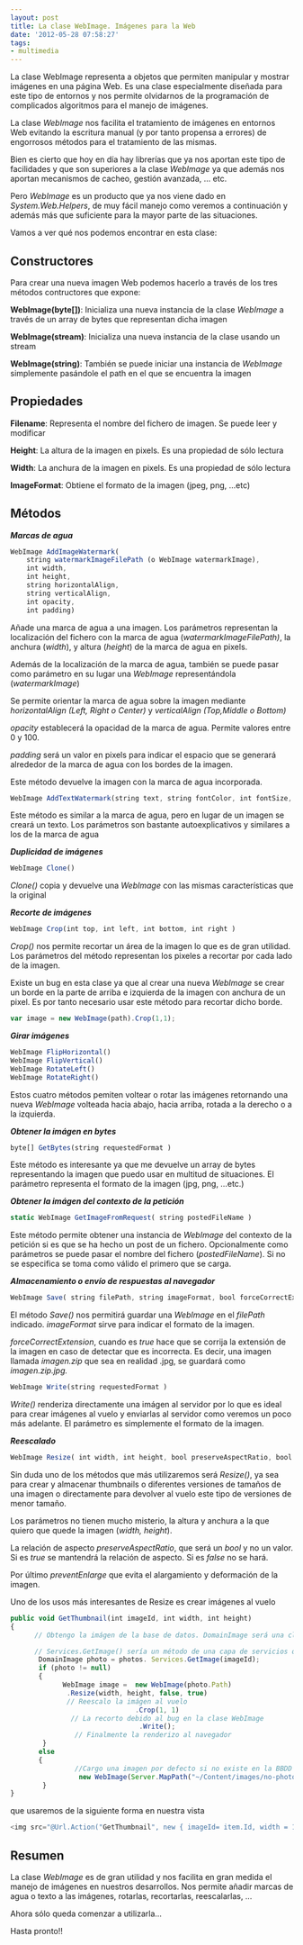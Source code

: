 ```yaml
---
layout: post
title: La clase WebImage. Imágenes para la Web
date: '2012-05-28 07:58:27'
tags:
- multimedia
---
```



La clase WebImage representa a objetos que permiten manipular y mostrar imágenes en una página Web. Es una clase especialmente diseñada para este tipo de entornos y nos permite olvidarnos de la programación de complicados algoritmos para el manejo de imágenes.

La clase *WebImage* nos facilita el tratamiento de imágenes en entornos Web evitando la escritura manual (y por tanto propensa a errores) de engorrosos métodos para el tratamiento de las mismas.

Bien es cierto que hoy en día hay librerías que ya nos aportan este tipo de facilidades y que son superiores a la clase *WebImage* ya que además nos aportan mecanismos de cacheo, gestión avanzada, … etc.

Pero *WebImage* es un producto que ya nos viene dado en *System.Web.Helpers*, de muy fácil manejo como veremos a continuación y además más que suficiente para la mayor parte de las situaciones.

Vamos a ver qué nos podemos encontrar en esta clase:


## Constructores

Para crear una nueva imagen Web podemos hacerlo a través de los tres métodos contructores que expone:


<p><strong>WebImage(byte[])</strong>: Inicializa una nueva instancia de la clase <em>WebImage</em> a través de un array de bytes que representan dicha imagen</p>
<p><strong>WebImage(stream)</strong>: Inicializa una nueva instancia de la clase usando un stream</p>
<p><strong>WebImage(string)</strong>: También se puede iniciar una instancia de <em>WebImage</em> simplemente pasándole el path en el que se encuentra la imagen</p>



## Propiedades


<p><strong>Filename</strong>: Representa el nombre del fichero de imagen. Se puede leer y modificar</p>
<p><strong>Height</strong>: La altura de la imagen en pixels. Es una propiedad de sólo lectura</p>
<p><strong>Width</strong>: La anchura de la imagen en pixels. Es una propiedad de sólo lectura</p>
<p><strong>ImageFormat</strong>:  Obtiene el formato de la imagen (jpeg, png, ...etc)</p>



## **Métodos**

***Marcas de agua***

```javascript
WebImage AddImageWatermark(
    string watermarkImageFilePath (o WebImage watermarkImage), 
    int width, 
    int height, 
    string horizontalAlign, 
    string verticalAlign, 
    int opacity, 
    int padding)
```

Añade una marca de agua a una imagen. Los parámetros representan la localización del fichero con la marca de agua (*watermarkImageFilePath)*, la anchura (*width*), y altura (*height*) de la marca de agua en pixels.

Además de la localización de la marca de agua, también se puede pasar como parámetro en su lugar una *WebImage* representándola (*watermarkImage*)

Se permite orientar la marca de agua sobre la imagen mediante *horizontalAlign (Left, Right o Center)* y *verticalAlign (Top,Middle o Bottom)*

*opacity* establecerá la opacidad de la marca de agua. Permite valores entre 0 y 100.

*padding* será un valor en pixels para indicar el espacio que se generará alrededor de la marca de agua con los bordes de la imagen.

Este método devuelve la imagen con la marca de agua incorporada.

```javascript
WebImage AddTextWatermark(string text, string fontColor, int fontSize, string fontStyle, string fontFamily, string horizontalAlign, string verticalAlign, int opacity, int padding )
```

Este método es similar a la marca de agua, pero en lugar de un imagen se creará un texto. Los parámetros son bastante autoexplicativos y similares a los de la marca de agua

***Duplicidad de imágenes***

```javascript
WebImage Clone()
```

*Clone()* copia y devuelve una *WebImage* con las mismas características que la original

***Recorte de imágenes***

```javascript
WebImage Crop(int top, int left, int bottom, int right )
```

*Crop()* nos permite recortar un área de la imagen lo que es de gran utilidad. Los parámetros del método representan los pixeles a recortar por cada lado de la imagen.

Existe un bug en esta clase ya que al crear una nueva *WebImage* se crear un borde en la parte de arriba e izquierda de la imagen con anchura de un pixel. Es por tanto necesario usar este método para recortar dicho borde.

```javascript
var image = new WebImage(path).Crop(1,1);
```

***Girar imágenes***

```javascript
WebImage FlipHorizontal() 
WebImage FlipVertical() 
WebImage RotateLeft() 
WebImage RotateRight()
```

Estos cuatro métodos pemiten voltear o rotar las imágenes retornando una nueva *WebImage* volteada hacia abajo, hacia arriba, rotada a la derecho o a la izquierda.

***Obtener la imágen en bytes***

```javascript
byte[] GetBytes(string requestedFormat )
```

Este método es interesante ya que me devuelve un array de bytes representando la imagen que puedo usar en multitud de situaciones. El parámetro representa el formato de la imagen (jpg, png, …etc.)

***Obtener la imágen del contexto de la petición***

```javascript
static WebImage GetImageFromRequest( string postedFileName )
```

Este método permite obtener una instancia de *WebImage* del contexto de la petición si es que se ha hecho un post de un fichero. Opcionalmente como parámetros se puede pasar el nombre del fichero (*postedFileName*). Si no se especifica se toma como válido el primero que se carga.

***Almacenamiento o envío de respuestas al navegador***

```javascript
WebImage Save( string filePath, string imageFormat, bool forceCorrectExtension )
```

El método *Save()* nos permitirá guardar una *WebImage* en el *filePath* indicado. *imageFormat* sirve para indicar el formato de la imagen.

*forceCorrectExtension*, cuando es *true* hace que se corrija la extensión de la imagen en caso de detectar que es incorrecta. Es decir, una imagen llamada *imagen.zip* que sea en realidad .jpg, se guardará como *imagen.zip.jpg.*

```javascript
WebImage Write(string requestedFormat )
```

*Write()* renderiza directamente una imágen al servidor por lo que es ideal para crear imágenes al vuelo y enviarlas al servidor como veremos un poco más adelante. El parámetro es simplemente el formato de la imagen.

***Reescalado***

```javascript
WebImage Resize( int width, int height, bool preserveAspectRatio, bool preventEnlarge )
```

Sin duda uno de los métodos que más utilizaremos será *Resize()*, ya sea para crear y almacenar thumbnails o diferentes versiones de tamaños de una imagen o directamente para devolver al vuelo este tipo de versiones de menor tamaño.

Los parámetros no tienen mucho misterio, la altura y anchura a la que quiero que quede la imagen (*width, height*).

La relación de aspecto *preserveAspectRatio*, que será un *bool* y no un valor. Si es *true* se mantendrá la relación de aspecto. Si es *false* no se hará.

Por último *preventEnlarge* que evita el alargamiento y deformación de la imagen.

Uno de los usos más interesantes de Resize es crear imágenes al vuelo

```javascript
public void GetThumbnail(int imageId, int width, int height)
{
      // Obtengo la imágen de la base de datos. DomainImage será una clase con dos propiedades Path y ImageId

      // Services.GetImage() sería un método de una capa de servicios que obtiene la imagen de la BBDD
       DomainImage photo = photos. Services.GetImage(imageId); 
       if (photo != null)
       {
             WebImage image =  new WebImage(photo.Path)
 		      .Resize(width, height, false, true) 
              // Reescalo la imágen al vuelo
 	                           .Crop(1, 1) 
               // La recorto debido al bug en la clase WebImage
	                            .Write();
                // Finalmente la renderizo al navegador                
        }    
       else
       {
                //Cargo una imagen por defecto si no existe en la BBDD
                 new WebImage(Server.MapPath("~/Content/images/no-photo100x100.png")).Write();		
        }
}
```

que usaremos de la siguiente forma en nuestra vista

```javascript
<img src="@Url.Action("GetThumbnail", new { imageId= item.Id, width = 100, height = 100 })" />
```

## Resumen

La clase *WebImage* es de gran utilidad y nos facilita en gran medida el manejo de imágenes en nuestros desarrollos. Nos permite añadir marcas de agua o texto a las imágenes, rotarlas, recortarlas, reescalarlas, …

Ahora sólo queda comenzar a utilizarla…

Hasta pronto!!


